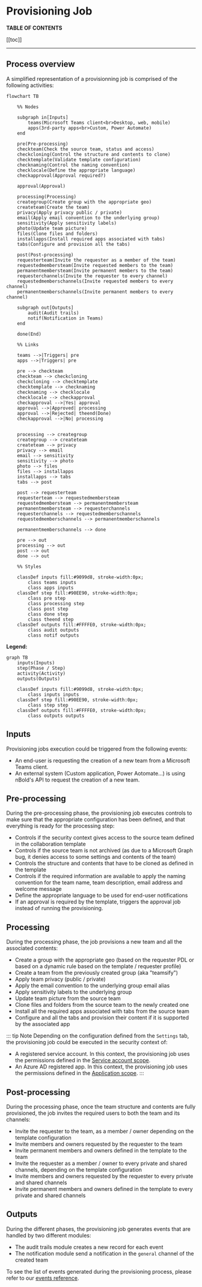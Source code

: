 # Provisioning Job

**TABLE OF CONTENTS**

[[toc]]

---

## Process overview

A simplified representation of a provisionning job is comprised of the following activities:

```mermaid
flowchart TB

    %% Nodes

    subgraph in[Inputs]
        teams(Microsoft Teams client<br>Desktop, web, mobile)
        apps(3rd-party apps<br>Custom, Power Automate)
    end

    pre(Pre-processing)
    checkteam(Check the source team, status and access)
    checkcloning(Control the structure and contents to clone)
    checktemplate(Validate template configuration)
    checknaming(Control the naming convention)
    checklocale(Define the appropriate language)
    checkapproval(Approval required?)

    approval(Approval)

    processing(Processing)
    creategroup(Create group with the appropriate geo)
    createteam(Create the team)
    privacy(Apply privacy public / private)
    email(Apply email convention to the underlying group)
    sensitivity(Apply sensitivity labels)
    photo(Update team picture)
    files(Clone files and folders)
    installapps(Install required apps associated with tabs)
    tabs(Configure and provision all the tabs)

    post(Post-processing)
    requesterteam(Invite the requester as a member of the team)
    requestedmembersteam(Invite requested members to the team)
    permanentmembersteam(Invite permanent members to the team)
    requesterchannels(Invite the requester to every channel)
    requestedmemberschannels(Invite requested members to every channel)
    permanentmemberschannels(Invite permanent members to every channel)

    subgraph out[Outputs]
        audit(Audit trails)
        notif(Notification in Teams)
    end
    
    done(End)

    %% Links

    teams -->|Triggers| pre
    apps -->|Triggers| pre

    pre --> checkteam
    checkteam --> checkcloning
    checkcloning --> checktemplate
    checktemplate --> checknaming
    checknaming --> checklocale
    checklocale --> checkapproval
    checkapproval -->|Yes| approval
    approval -->|Approved| processing
    approval -->|Rejected| theend(Done)
    checkapproval -->|No| processing


    processing --> creategroup
    creategroup --> createteam
    createteam --> privacy
    privacy --> email
    email --> sensitivity
    sensitivity --> photo
    photo --> files
    files --> installapps
    installapps --> tabs
    tabs --> post

    post --> requesterteam 
    requesterteam --> requestedmembersteam
    requestedmembersteam --> permanentmembersteam
    permanentmembersteam --> requesterchannels
    requesterchannels --> requestedmemberschannels
    requestedmemberschannels --> permanentmemberschannels

    permanentmemberschannels --> done

    pre --> out
    processing --> out
    post --> out
    done --> out

    %% Styles

    classDef inputs fill:#9099d8, stroke-width:0px;
        class teams inputs
        class apps inputs
    classDef step fill:#90EE90, stroke-width:0px;
        class pre step
        class processing step
        class post step
        class done step
        class theend step
    classDef outputs fill:#FFFFE0, stroke-width:0px;
        class audit outputs
        class notif outputs
```

**Legend:**
```mermaid
graph TB
    inputs(Inputs)
    step(Phase / Step)
    activity(Activity)
    outputs(Outputs)

    classDef inputs fill:#9099d8, stroke-width:0px;
        class inputs inputs
    classDef step fill:#90EE90, stroke-width:0px;
        class step step
    classDef outputs fill:#FFFFE0, stroke-width:0px;
        class outputs outputs
```

## Inputs
Provisioning jobs execution could be triggered from the following events:
- An end-user is requesting the creation of a new team from a Microsoft Teams client.
- An external system (Custom application, Power Aotomate...) is using nBold's API to request the creation of a new team.

## Pre-processing
During the pre-processing phase, the provisioning job executes controls to make sure that the appropriate configuration has been defined, and that everything is ready for the processing step:
- Controls if the security context gives access to the source team defined in the collaboration template
- Controls if the source team is not archived (as due to a Microsoft Graph bug, it denies access to some settings and contents of the team)
- Controls the structure and contents that have to be cloned as defined in the template
- Controls if the required information are available to apply the naming convention for the team name, team description, email address and welcome message
- Define the appropriate language to be used for end-user notifications
- If an approval is required by the template, triggers the approval job instead of running the provisioning.

## Processing
During the processing phase, the job provisions a new team and all the associated contents:
- Create a group with the appropriate geo (based on the requester PDL or based on a dynamic rule based on the template / requester profile)
- Create a team from the previously created group (aka "teamsify")
- Apply team privacy (public / private)
- Apply the email convention to the underlying group email alias
- Apply sensitivity labels to the underlying group
- Update team picture from the source team
- Clone files and folders from the source team to the newly created one
- Install all the required apps associated with tabs from the source team
- Configure and all the tabs and provision their content if it is supported by the associated app

::: tip Note
Depending on the configuration defined from the `Settings` tab, the provisioning job could be executed in the security context of:
- A registered service account. In this context, the provisioning job uses the permissions defined in the [Service account scope](../references/permissions.html#service-account-scope).
- An Azure AD registered app. In this context, the provisioning job uses the permissions defined in the [Application scope](../references/permissions.html#application-scope).
:::

## Post-processing
During the processing phase, once the team structure and contents are fully provisioned, the job invites the required users to both the team and its channels:
- Invite the requester to the team, as a member / owner depending on the template configuration
- Invite members and owners requested by the requester to the team
- Invite permanent members and owners defined in the template to the team
- Invite the requester as a member / owner to every private and shared channels, depending on the template configuration
- Invite members and owners requested by the requester to every private and shared channels
- Invite permanent members and owners defined in the template to every private and shared channels

## Outputs
During the different phases, the provisioning job generates events that are handled by two different modules:
- The audit trails module creates a new record for each event
- The notification module send a notification in the `general` channel of the created team

To see the list of events generated during the provisioning process, please refer to our [events reference](../references/events_reference).
